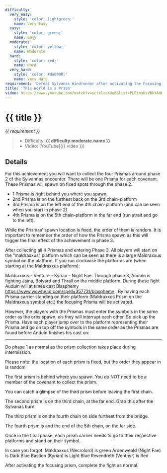 ```yaml
---
difficulty:
  very_easy:
    style: 'color: lightgreen;'
    name: Very Easy
  easy:
    style: 'color: green;'
    name: Easy
  moderate:
    style: 'color: yellow;'
    name: Moderate
  hard:
    style: 'color: red;'
    name: Hard
  very_hard:
    style: 'color: #da0000;'
    name: Very Hard
requirement: 'Defeat Sylvanas Windrunner after activating the Focusing Prism in the Sanctum of Domination on Normal difficulty or higher.'
title: 'This World is a Prism'
video: https://www.youtube.com/watch?v=sctklzaXUe8&list=PLEimyKsVBkYA4WRM-CHJAJhU72UJwMJ3P&index=10
---
```


# {{ title }}

_{{ requirement }}_

> - Difficulty: **<span style="{{ difficulty.moderate.style }}">{{ difficulty.moderate.name }}</span>**
> - Video: [YouTube]({{ video }})

## Details

For this achievement you will want to collect the four Prismas around phase 2 of the Sylvannas encounter. There will be one Prisma for each covenant. These Prismas will spawn on fixed spots through the phase 2.

- 1 Prisma is right behind you where you spawn.
- 2nd Prisma is on the furthest back on the 3rd chain-platform
- 3rd Prisma is on the left end of the 4th chain-platform (and can be seen when you start in phase 2)
- 4th Prisma is on the 5th chain-platform in the far end (run strait and go to the left).

While the Prismas’ spawn location is fixed, the order of them is random. It is important to remember the order of how the Prisma spawn as this will trigger the final effect of the achievement in phase 3.

After collecting all 4 Prismas and entering Phase 3. All players will start on the “maldraxxus” platform which can be seen as there is a large Maldraxxus symbol on the platform. If you run clockwise the platforms are (when starting at the Maldraxxus platform):

Maldraxxus – Venture – Kyrian – Night Fae.
Through phase 3, Anduin is fighting Jaina, Bolvard and Thrall on the middle platform. During these fight Auduin will at times cast Blasphemy
https://www.wowhead.com/spell=357731/blasphemy
. By having each Prisma carrier standing on their platform (Maldraxxus Prism on the Maldraxxus symbol etc.) the focusing Prisma will be activated.

However, the players with the Prismas must enter the symbols in the same order as the orbs spawn, els they will interrupt each other.
So pick up the Prisma. Have each player jump over to the platform representing their Prisma and go on top off the symbols in the same order as the Prismas are found before Anduin finishes his cast on:

---

Do phase 1 as normal as the prism collection takes place during intermission.

Please note: the location of each prism is fixed, but the order they appear in is random

The first prism is behind where you spawn. You do NOT need to be a member of the covenant to collect the prism.

You can catch a glimpse of the third prism before leaving the first chain.

The second prism is on the third chain, at the far end. Grab this after the Sylvanas burn.

The third prism is on the fourth chain on side furthest from the bridge.

The fourth prism is and the end of the 5th chain, on the far side.

Once in the final phase, each prism carrier needs to go to their respective platforms and stand on their symbol.

In case you forgot:
Maldraxxus (Necrolord) is green
Ardenweald (Night Fae) is Dark Blue
Bastion (Kyrian) is Light Blue
Revendreth (Venthyr) is Red

After activating the focusing prism, complete the fight as normal.
